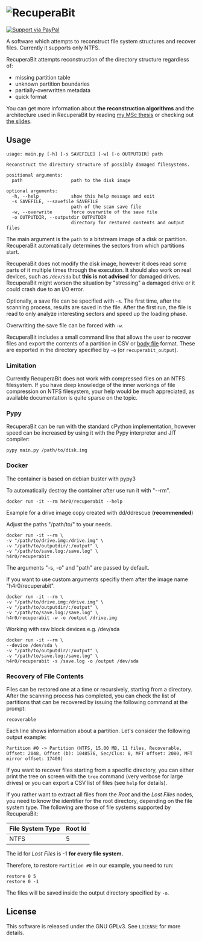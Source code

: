 

# ![RecuperaBit](http://i.imgur.com/Q6mM385.jpg)

[![Support via PayPal](https://cdn.rawgit.com/twolfson/paypal-github-button/1.0.0/dist/button.svg)](https://www.paypal.me/AndreaLazzarotto/)

A software which attempts to reconstruct file system structures and recover
files. Currently it supports only NTFS.

RecuperaBit attempts reconstruction of the directory structure regardless of:

- missing partition table
- unknown partition boundaries
- partially-overwritten metadata
- quick format

You can get more information about **the reconstruction algorithms** and the
architecture used in RecuperaBit by reading
[my MSc thesis](https://www.scribd.com/doc/309337813/) or checking out [the
slides](http://www.slideshare.net/TheLazza/recuperabit-forensic-file-system-reconstruction-given-partially-corrupted-metadata).

## Usage

    usage: main.py [-h] [-s SAVEFILE] [-w] [-o OUTPUTDIR] path

    Reconstruct the directory structure of possibly damaged filesystems.

    positional arguments:
      path                  path to the disk image

    optional arguments:
      -h, --help            show this help message and exit
      -s SAVEFILE, --savefile SAVEFILE
                            path of the scan save file
      -w, --overwrite       force overwrite of the save file
      -o OUTPUTDIR, --outputdir OUTPUTDIR
                            directory for restored contents and output files

The main argument is the `path` to a bitstream image of a disk or partition.
RecuperaBit automatically determines the sectors from which partitions start.

RecuperaBit does not modify the disk image, however it does read some parts of
it multiple times through the execution. It should also work on real devices,
such as `/dev/sda` but **this is not advised** for damaged drives. RecuperaBit
might worsen the situation by "stressing" a damaged drive or it could crash due
to an I/O error.

Optionally, a save file can be specified with `-s`. The first time, after the
scanning process, results are saved in the file. After the first run, the file
is read to only analyze interesting sectors and speed up the loading phase.

Overwriting the save file can be forced with `-w`.

RecuperaBit includes a small command line that allows the user to recover files
and export the contents of a partition in CSV or
[body file](http://wiki.sleuthkit.org/index.php?title=Body_file) format. These
are exported in the directory specified by `-o` (or `recuperabit_output`).

### Limitation

Currently RecuperaBit does not work with compressed files on an NTFS filesystem. If you have deep knowledge of the inner workings of file compression on NTFS filesystem, your help would be much appreciated, as available documentation is quite sparse on the topic.

### Pypy

RecuperaBit can be run with the standard cPython implementation, however speed
can be increased by using it with the Pypy interpreter and JIT compiler:

    pypy main.py /path/to/disk.img

### Docker
The container is based on debian buster with pypy3

To automatically destroy the container after use run it with "--rm".

    docker run -it --rm h4r0/recuperabit --help

Example for a drive image copy created with dd/ddrescue (**recommended**)

Adjust the paths "/path/to/" to your needs.

    docker run -it --rm \
    -v "/path/to/drive.img:/drive.img" \
    -v "/path/to/outputdir/:/output" \
    -v "/path/to/save.log:/save.log" \
    h4r0/recuperabit

The arguments "-s, -o" and "path" are passed by default.

If you want to use custom arguments specifiy them after the image name "h4r0/recuperabit".

    docker run -it --rm \
    -v "/path/to/drive.img:/drive.img" \
    -v "/path/to/outputdir/:/output" \
    -v "/path/to/save.log:/save.log" \
    h4r0/recuperabit -w -o /output /drive.img

Working with raw block devices e.g. /dev/sda

    docker run -it --rm \
    --device /dev/sda \
    -v "/path/to/outputdir/:/output" \
    -v "/path/to/save.log:/save.log" \ 
    h4r0/recuperabit -s /save.log -o /output /dev/sda


### Recovery of File Contents

Files can be restored one at a time or recursively, starting from a directory.
After the scanning process has completed, you can check the list of partitions
that can be recovered by issuing the following command at the prompt:

    recoverable

Each line shows information about a partition. Let's consider the following
output example:

    Partition #0 -> Partition (NTFS, 15.00 MB, 11 files, Recoverable, Offset: 2048, Offset (b): 1048576, Sec/Clus: 8, MFT offset: 2080, MFT mirror offset: 17400)

If you want to recover files starting from a specific directory, you can either
print the tree on screen with the `tree` command (very verbose for large drives)
or you can export a CSV list of files (see `help` for details).

If you rather want to extract all files from the *Root* and the *Lost Files*
nodes, you need to know the identifier for the root directory, depending on
the file system type. The following are those of file systems supported by
RecuperaBit:

| File System Type | Root Id |
|------------------|---------|
| NTFS             | 5       |

The id for *Lost Files* is -1 **for every file system.**

Therefore, to restore `Partition #0` in our example, you need to run:

    restore 0 5
    restore 0 -1

The files will be saved inside the output directory specified by `-o`.

## License

This software is released under the GNU GPLv3. See `LICENSE` for more details.
